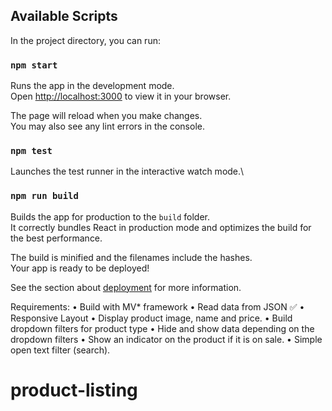 ## Available Scripts

In the project directory, you can run:

### `npm start`

Runs the app in the development mode.\
Open [http://localhost:3000](http://localhost:3000) to view it in your browser.

The page will reload when you make changes.\
You may also see any lint errors in the console.

### `npm test`
Launches the test runner in the interactive watch mode.\

### `npm run build`

Builds the app for production to the `build` folder.\
It correctly bundles React in production mode and optimizes the build for the best performance.

The build is minified and the filenames include the hashes.\
Your app is ready to be deployed!

See the section about [deployment](https://facebook.github.io/create-react-app/docs/deployment) for more information.

Requirements:
• Build with MV* framework
• Read data from JSON ✅
• Responsive Layout
• Display product image, name and price.
• Build dropdown filters for product type
• Hide and show data depending on the dropdown filters
• Show an indicator on the product if it is on sale.
• Simple open text filter (search).
# product-listing
